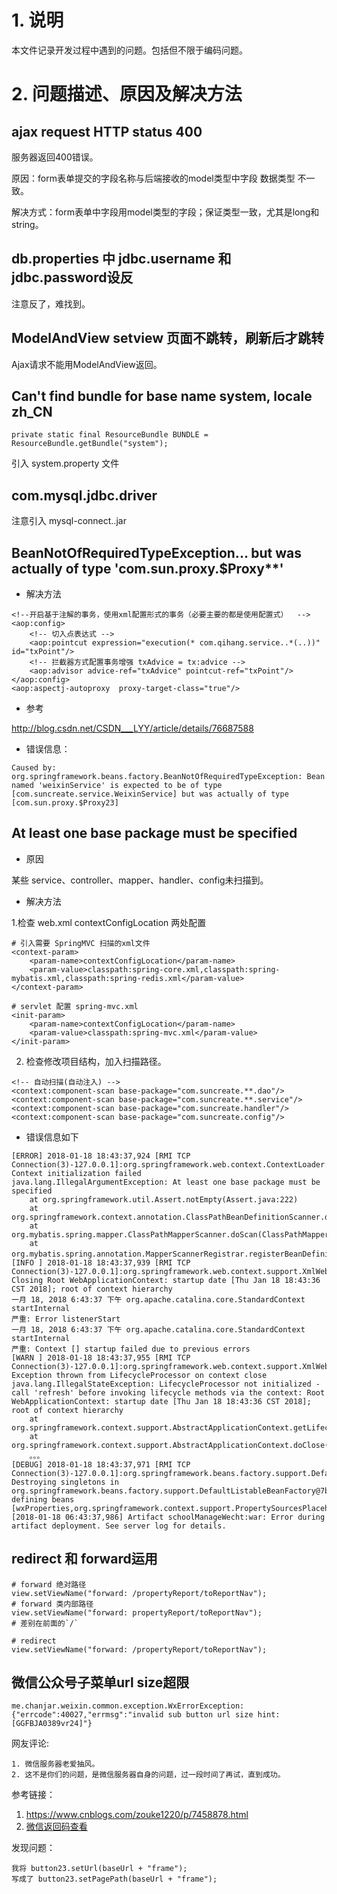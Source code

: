 
# 1. 说明

本文件记录开发过程中遇到的问题。包括但不限于编码问题。


# 2. 问题描述、原因及解决方法

## ajax request HTTP status 400

服务器返回400错误。

原因：form表单提交的字段名称与后端接收的model类型中字段 数据类型 不一致。

解决方式：form表单中字段用model类型的字段；保证类型一致，尤其是long和string。


## db.properties 中 jdbc.username 和 jdbc.password设反

注意反了，难找到。

## ModelAndView setview 页面不跳转，刷新后才跳转

Ajax请求不能用ModelAndView返回。

## Can't find bundle for base name system, locale zh_CN

```
private static final ResourceBundle BUNDLE = ResourceBundle.getBundle("system");
```

引入  system.property 文件


## com.mysql.jdbc.driver

注意引入 mysql-connect..jar

##  BeanNotOfRequiredTypeException... but was actually of type 'com.sun.proxy.$Proxy**'

- 解决方法

```
<!--开启基于注解的事务，使用xml配置形式的事务（必要主要的都是使用配置式）  -->  
<aop:config>  
    <!-- 切入点表达式 -->  
    <aop:pointcut expression="execution(* com.qihang.service..*(..))" id="txPoint"/>  
    <!-- 拦截器方式配置事务增强 txAdvice = tx:advice -->  
    <aop:advisor advice-ref="txAdvice" pointcut-ref="txPoint"/>  
</aop:config>  
<aop:aspectj-autoproxy  proxy-target-class="true"/>  
```

- 参考

http://blog.csdn.net/CSDN___LYY/article/details/76687588

- 错误信息：
```
Caused by: org.springframework.beans.factory.BeanNotOfRequiredTypeException: Bean named 'weixinService' is expected to be of type [com.suncreate.service.WeixinService] but was actually of type [com.sun.proxy.$Proxy23]
```


## At least one base package must be specified

- 原因

某些 service、controller、mapper、handler、config未扫描到。

- 解决方法

1.检查 web.xml contextConfigLocation 两处配置

```
# 引入需要 SpringMVC 扫描的xml文件 
<context-param>
    <param-name>contextConfigLocation</param-name>
    <param-value>classpath:spring-core.xml,classpath:spring-mybatis.xml,classpath:spring-redis.xml</param-value>
</context-param>

# servlet 配置 spring-mvc.xml
<init-param>
    <param-name>contextConfigLocation</param-name>
    <param-value>classpath:spring-mvc.xml</param-value>
</init-param>
```

2. 检查修改项目结构，加入扫描路径。

```
<!-- 自动扫描(自动注入) -->
<context:component-scan base-package="com.suncreate.**.dao"/>
<context:component-scan base-package="com.suncreate.**.service"/>
<context:component-scan base-package="com.suncreate.handler"/>
<context:component-scan base-package="com.suncreate.config"/>
```


- 错误信息如下
```
[ERROR] 2018-01-18 18:43:37,924 [RMI TCP Connection(3)-127.0.0.1]:org.springframework.web.context.ContextLoader:351#initWebApplicationContext() Context initialization failed
java.lang.IllegalArgumentException: At least one base package must be specified
	at org.springframework.util.Assert.notEmpty(Assert.java:222)
	at org.springframework.context.annotation.ClassPathBeanDefinitionScanner.doScan(ClassPathBeanDefinitionScanner.java:245)
	at org.mybatis.spring.mapper.ClassPathMapperScanner.doScan(ClassPathMapperScanner.java:155)
	at org.mybatis.spring.annotation.MapperScannerRegistrar.registerBeanDefinit。。。
[INFO ] 2018-01-18 18:43:37,939 [RMI TCP Connection(3)-127.0.0.1]:org.springframework.web.context.support.XmlWebApplicationContext:982#doClose() Closing Root WebApplicationContext: startup date [Thu Jan 18 18:43:36 CST 2018]; root of context hierarchy
一月 18, 2018 6:43:37 下午 org.apache.catalina.core.StandardContext startInternal
严重: Error listenerStart
一月 18, 2018 6:43:37 下午 org.apache.catalina.core.StandardContext startInternal
严重: Context [] startup failed due to previous errors
[WARN ] 2018-01-18 18:43:37,955 [RMI TCP Connection(3)-127.0.0.1]:org.springframework.web.context.support.XmlWebApplicationContext:1000#doClose() Exception thrown from LifecycleProcessor on context close
java.lang.IllegalStateException: LifecycleProcessor not initialized - call 'refresh' before invoking lifecycle methods via the context: Root WebApplicationContext: startup date [Thu Jan 18 18:43:36 CST 2018]; root of context hierarchy
	at org.springframework.context.support.AbstractApplicationContext.getLifecycleProcessor(AbstractApplicationContext.java:416)
	at org.springframework.context.support.AbstractApplicationContext.doClose(AbstractApplicationContext.java:997)
	。。。
[DEBUG] 2018-01-18 18:43:37,971 [RMI TCP Connection(3)-127.0.0.1]:org.springframework.beans.factory.support.DefaultListableBeanFactory:512#destroySingletons() Destroying singletons in org.springframework.beans.factory.support.DefaultListableBeanFactory@7b0cb1e8: defining beans [wxProperties,org.springframework.context.support.PropertySourcesPlaceholderConfigurer#0,secuUserMapper,org.springframework.context.annotation.internalConfigurationAnnotationProcessor,org.springframework.context.annotation.internalAutowiredAnnotationProcessor,org.springframework.context.annotation.internalRequiredAnnotationProcessor,org.springframework.context.annotation.internalCommonAnnotationProcessor,org.springframework.context.event.internalEventListenerProcessor,org.springframework.context.event.inte
[2018-01-18 06:43:37,986] Artifact schoolManageWecht:war: Error during artifact deployment. See server log for details.
```

## redirect 和 forward运用

```
# forward 绝对路径
view.setViewName("forward: /propertyReport/toReportNav");
# forward 类内部路径
view.setViewName("forward: propertyReport/toReportNav");
# 差别在前面的`/`

# redirect 
view.setViewName("forward: /propertyReport/toReportNav");    
```

## 微信公众号子菜单url size超限

```
me.chanjar.weixin.common.exception.WxErrorException: 
{"errcode":40027,"errmsg":"invalid sub button url size hint: 
[GGFBJA0389vr24]"}
```

网友评论:
```
1. 微信服务器老爱抽风。
2. 这不是你们的问题，是微信服务器自身的问题，过一段时间了再试，直到成功。

```

参考链接：
1. https://www.cnblogs.com/zouke1220/p/7458878.html
2. [微信返回码查看](https://mp.weixin.qq.com/wiki?t=resource/res_main&id=mp1421141013)

发现问题：
```
我将 button23.setUrl(baseUrl + "frame");
写成了 button23.setPagePath(baseUrl + "frame");
```